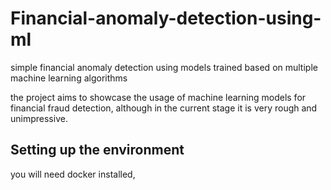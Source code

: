 # Financial-anomaly-detection-using-ml
simple financial anomaly detection using models trained based on multiple machine learning algorithms

the project aims to showcase the usage of machine learning models for financial fraud detection, although in the current stage it is very rough and unimpressive.

## Setting up the environment
you will need docker installed, 
